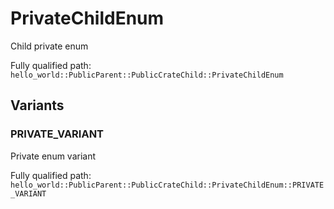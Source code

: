 # PrivateChildEnum

Child private enum


Fully qualified path: `hello_world::PublicParent::PublicCrateChild::PrivateChildEnum`

## Variants

### PRIVATE_VARIANT

Private enum variant

Fully qualified path: `hello_world::PublicParent::PublicCrateChild::PrivateChildEnum::PRIVATE_VARIANT`


